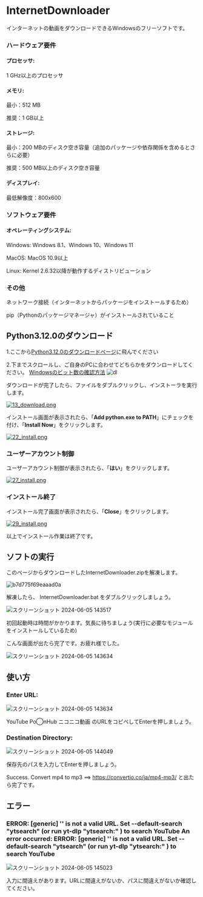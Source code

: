 # InternetDownloader

インターネットの動画をダウンロードできるWindowsのフリーソフトです。



### ハードウェア要件

#### プロセッサ:

1 GHz以上のプロセッサ

#### メモリ:

最小：512 MB

推奨：1 GB以上

#### ストレージ:

最小：200 MBのディスク空き容量（追加のパッケージや依存関係を含めるとさらに必要）

推奨：500 MB以上のディスク空き容量

#### ディスプレイ:

最低解像度：800x600

### ソフトウェア要件


#### オペレーティングシステム:

Windows: Windows 8.1、Windows 10、Windows 11

MacOS: MacOS 10.9以上

Linux: Kernel 2.6.32以降が動作するディストリビューション

### その他

ネットワーク接続（インターネットからパッケージをインストールするため）

pip（Pythonのパッケージマネージャ）がインストールされていること

## Python3.12.0のダウンロード

1.ここから[Python3.12.0のダウンロードページ](https://www.python.org/downloads/release/python-3120/)に飛んでください

2.下までスクロールし、ご自身のPCに合わせてどちらかをダウンロードしてください。 [Windowsのビット数の確認方法](https://qiita.com/susunusa/items/65c974919e86a3225dea)
![dl](https://github.com/Moonlightdayo41/InternetDownloader/assets/170220451/bb8de0a2-dafc-4c56-9ac0-069e7293791e)

<p data-sourcepos="71:1-71:120">ダウンロードが完了したら、ファイルをダブルクリックし、インストーラを実行します。</p>
<p data-sourcepos="73:1-73:128"><a href="https://camo.qiitausercontent.com/f559926748208bc9112f6bf62efc533a82153ab8/68747470733a2f2f71696974612d696d6167652d73746f72652e73332e61702d6e6f727468656173742d312e616d617a6f6e6177732e636f6d2f302f333136303433332f36383237623335622d366461322d353039392d366235302d6336353734346534323434642e706e67" target="_blank" rel="nofollow noopener"><img src="https://qiita-user-contents.imgix.net/https%3A%2F%2Fqiita-image-store.s3.ap-northeast-1.amazonaws.com%2F0%2F3160433%2F6827b35b-6da2-5099-6b50-c65744e4244d.png?ixlib=rb-4.0.0&amp;auto=format&amp;gif-q=60&amp;q=75&amp;s=c97223ddaac8dfb6ffea22b7c13737b6" alt="13_download.png" data-canonical-src="https://qiita-image-store.s3.ap-northeast-1.amazonaws.com/0/3160433/6827b35b-6da2-5099-6b50-c65744e4244d.png" srcset="https://qiita-user-contents.imgix.net/https%3A%2F%2Fqiita-image-store.s3.ap-northeast-1.amazonaws.com%2F0%2F3160433%2F6827b35b-6da2-5099-6b50-c65744e4244d.png?ixlib=rb-4.0.0&amp;auto=format&amp;gif-q=60&amp;q=75&amp;w=1400&amp;fit=max&amp;s=383f0063b69f87759478fe42c3787f10 1x" loading="lazy"></a></p>


<p data-sourcepos="77:1-77:155">インストール画面が表示されたら、「<strong>Add python.exe to PATH</strong>」にチェックを付け、「<strong>Install Now</strong>」をクリックします。</p>

<p data-sourcepos="79:1-79:127"><a href="https://camo.qiitausercontent.com/11f59a6f74f5a3c330240d171718b57bf2b4def0/68747470733a2f2f71696974612d696d6167652d73746f72652e73332e61702d6e6f727468656173742d312e616d617a6f6e6177732e636f6d2f302f333136303433332f34373032393365652d396237632d323636612d313638652d3834363430626234356130332e706e67" target="_blank" rel="nofollow noopener"><img src="https://qiita-user-contents.imgix.net/https%3A%2F%2Fqiita-image-store.s3.ap-northeast-1.amazonaws.com%2F0%2F3160433%2F470293ee-9b7c-266a-168e-84640bb45a03.png?ixlib=rb-4.0.0&amp;auto=format&amp;gif-q=60&amp;q=75&amp;s=ab55b1f19b9f25bd9ed824259110675a" alt="22_install.png" data-canonical-src="https://qiita-image-store.s3.ap-northeast-1.amazonaws.com/0/3160433/470293ee-9b7c-266a-168e-84640bb45a03.png" srcset="https://qiita-user-contents.imgix.net/https%3A%2F%2Fqiita-image-store.s3.ap-northeast-1.amazonaws.com%2F0%2F3160433%2F470293ee-9b7c-266a-168e-84640bb45a03.png?ixlib=rb-4.0.0&amp;auto=format&amp;gif-q=60&amp;q=75&amp;w=1400&amp;fit=max&amp;s=67fcf40f2720329c030d58d71d85056c 1x" loading="lazy"></a></p>
<h3 data-sourcepos="81:1-81:37">
<span id="ユーザーアカウント制御" class="fragment"></span><a href="#%E3%83%A6%E3%83%BC%E3%82%B6%E3%83%BC%E3%82%A2%E3%82%AB%E3%82%A6%E3%83%B3%E3%83%88%E5%88%B6%E5%BE%A1"><i class="fa fa-link"></i></a>ユーザーアカウント制御</h3>
<p data-sourcepos="82:1-82:100">ユーザーアカウント制御が表示されたら、「<strong>はい</strong>」をクリックします。</p>
<p data-sourcepos="84:1-84:127"><a href="https://camo.qiitausercontent.com/63a4fa3c65c6b95a228d280419fdd28fb6f705aa/68747470733a2f2f71696974612d696d6167652d73746f72652e73332e61702d6e6f727468656173742d312e616d617a6f6e6177732e636f6d2f302f333136303433332f63313331383334342d326431372d333863632d646436322d3334643064356438643930622e706e67" target="_blank" rel="nofollow noopener"><img src="https://qiita-user-contents.imgix.net/https%3A%2F%2Fqiita-image-store.s3.ap-northeast-1.amazonaws.com%2F0%2F3160433%2Fc1318344-2d17-38cc-dd62-34d0d5d8d90b.png?ixlib=rb-4.0.0&amp;auto=format&amp;gif-q=60&amp;q=75&amp;s=0fb49ffb871dbc55e369cacee9e96ff1" alt="27_install.png" data-canonical-src="https://qiita-image-store.s3.ap-northeast-1.amazonaws.com/0/3160433/c1318344-2d17-38cc-dd62-34d0d5d8d90b.png" srcset="https://qiita-user-contents.imgix.net/https%3A%2F%2Fqiita-image-store.s3.ap-northeast-1.amazonaws.com%2F0%2F3160433%2Fc1318344-2d17-38cc-dd62-34d0d5d8d90b.png?ixlib=rb-4.0.0&amp;auto=format&amp;gif-q=60&amp;q=75&amp;w=1400&amp;fit=max&amp;s=541b63124ad9186387be7657eec65f99 1x" loading="lazy"></a></p>
<h3 data-sourcepos="86:1-86:28">
<span id="インストール終了" class="fragment"></span><a href="#%E3%82%A4%E3%83%B3%E3%82%B9%E3%83%88%E3%83%BC%E3%83%AB%E7%B5%82%E4%BA%86"><i class="fa fa-link"></i></a>インストール終了</h3>
<p data-sourcepos="87:1-87:96">インストール完了画面が表示されたら、「<strong>Close</strong>」をクリックします。</p>
<p data-sourcepos="89:1-89:127"><a href="https://camo.qiitausercontent.com/b72b1fd4b3ec2065a513d4aa54323912b9c0dd42/68747470733a2f2f71696974612d696d6167652d73746f72652e73332e61702d6e6f727468656173742d312e616d617a6f6e6177732e636f6d2f302f333136303433332f61343431633262632d323865352d326134642d656636632d3039643363646130663132662e706e67" target="_blank" rel="nofollow noopener"><img src="https://qiita-user-contents.imgix.net/https%3A%2F%2Fqiita-image-store.s3.ap-northeast-1.amazonaws.com%2F0%2F3160433%2Fa441c2bc-28e5-2a4d-ef6c-09d3cda0f12f.png?ixlib=rb-4.0.0&amp;auto=format&amp;gif-q=60&amp;q=75&amp;s=1fb2d56f33c9af59b2aea9556ac91a22" alt="29_install.png" data-canonical-src="https://qiita-image-store.s3.ap-northeast-1.amazonaws.com/0/3160433/a441c2bc-28e5-2a4d-ef6c-09d3cda0f12f.png" srcset="https://qiita-user-contents.imgix.net/https%3A%2F%2Fqiita-image-store.s3.ap-northeast-1.amazonaws.com%2F0%2F3160433%2Fa441c2bc-28e5-2a4d-ef6c-09d3cda0f12f.png?ixlib=rb-4.0.0&amp;auto=format&amp;gif-q=60&amp;q=75&amp;w=1400&amp;fit=max&amp;s=de28b6103ce0aab29c5d4e390584ec37 1x" loading="lazy"></a></p>
<p data-sourcepos="91:1-91:51">以上でインストール作業は終了です。</p>

## ソフトの実行
このページからダウンロードしたInternetDownloader.zipを解凍します。

![b7d775f69eaaad0a](https://github.com/Moonlightdayo41/InternetDownloader/assets/170220451/bd90d736-2a86-4f29-843a-2f1c7e5f1c0e)

解凍したら、 InternetDownloader.bat をダブルクリックしましょう。

![スクリーンショット 2024-06-05 143517](https://github.com/Moonlightdayo41/InternetDownloader/assets/170220451/3ea0253e-faaf-4427-8ac6-81a5fd0bf105)

初回起動時は時間がかかります。気長に待ちましょう(実行に必要なモジュールをインストールしているため)

こんな画面が出たら完了です。お疲れ様でした。

![スクリーンショット 2024-06-05 143634](https://github.com/Moonlightdayo41/InternetDownloader/assets/170220451/4739f9fd-fe1d-42ed-aa19-fa2627f21dc6)

## 使い方

### Enter URL:

![スクリーンショット 2024-06-05 143634](https://github.com/Moonlightdayo41/InternetDownloader/assets/170220451/4739f9fd-fe1d-42ed-aa19-fa2627f21dc6)

YouTube Po◯nHub ニコニコ動画 のURLをコピペしてEnterを押しましょう。

### Destination Directory:

![スクリーンショット 2024-06-05 144049](https://github.com/Moonlightdayo41/InternetDownloader/assets/170220451/f5053340-d163-425c-8ca5-c6c4292ba6d7)

保存先のパスを入力してEnterを押しましょう。

Success. Convert mp4 to mp3 ==> https://convertio.co/ja/mp4-mp3/ と出たら完了です。

## エラー

### ERROR: [generic] '' is not a valid URL. Set --default-search "ytsearch" (or run  yt-dlp "ytsearch:" ) to search YouTube An error occurred: ERROR: [generic] '' is not a valid URL. Set --default-search "ytsearch" (or run  yt-dlp "ytsearch:" ) to search YouTube

![スクリーンショット 2024-06-05 145023](https://github.com/Moonlightdayo41/InternetDownloader/assets/170220451/f33defa7-fc37-479e-b27a-ed45cc794852)

入力に間違えがあります。URLに間違えがないか、パスに間違えがないか確認してください。
